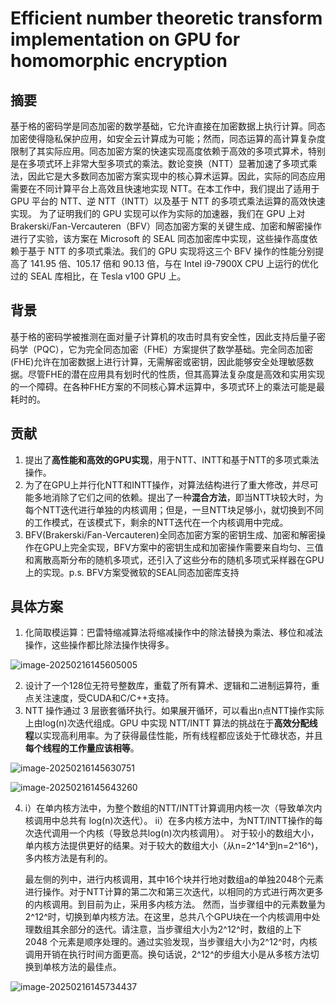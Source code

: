 # Efficient number theoretic transform implementation on GPU for homomorphic encryption

## 摘要

基于格的密码学是同态加密的数学基础，它允许直接在加密数据上执行计算。同态加密使得隐私保护应用，如安全云计算成为可能；然而，同态运算的高计算复杂度限制了其实际应用。同态加密方案的快速实现高度依赖于高效的多项式算术，特别是在多项式环上非常大型多项式的乘法。数论变换（NTT）显著加速了多项式乘法，因此它是大多数同态加密方案实现中的核心算术运算。因此，实际的同态应用需要在不同计算平台上高效且快速地实现 NTT。在本工作中，我们提出了适用于 GPU 平台的 NTT、逆 NTT（INTT）以及基于 NTT 的多项式乘法运算的高效快速实现。 为了证明我们的 GPU 实现可以作为实际的加速器，我们在 GPU 上对 Brakerski/Fan-Vercauteren（BFV）同态加密方案的关键生成、加密和解密操作进行了实验，该方案在 Microsoft 的 SEAL 同态加密库中实现，这些操作高度依赖于基于 NTT 的多项式乘法。我们的 GPU 实现将这三个 BFV 操作的性能分别提高了 141.95 倍、105.17 倍和 90.13 倍，与在 Intel i9-7900X CPU 上运行的优化过的 SEAL 库相比，在 Tesla v100 GPU 上。

## 背景

基于格的密码学被推测在面对量子计算机的攻击时具有安全性，因此支持后量子密码学（PQC），它为完全同态加密（FHE）方案提供了数学基础。完全同态加密(FHE)允许在加密数据上进行计算，无需解密或密钥，因此能够安全处理敏感数据。尽管FHE的潜在应用具有划时代的性质，但其高算法复杂度是高效和实用实现的一个障碍。在各种FHE方案的不同核心算术运算中，多项式环上的乘法可能是最耗时的。

## 贡献

1. 提出了**高性能和高效的GPU实现**，用于NTT、INTT和基于NTT的多项式乘法操作。
2. 为了在GPU上并行化NTT和INTT操作，对算法结构进行了重大修改，并尽可能多地消除了它们之间的依赖。提出了一种**混合方法**，即当NTT块较大时，为每个NTT迭代进行单独的内核调用；但是，一旦NTT块足够小，就切换到不同的工作模式，在该模式下，剩余的NTT迭代在一个内核调用中完成。
3. BFV(Brakerski/Fan-Vercauteren)全同态加密方案的密钥生成、加密和解密操作在GPU上完全实现，BFV方案中的密钥生成和加密操作需要来自均匀、三值和离散高斯分布的随机多项式，还引入了这些分布的随机多项式采样器在GPU上的实现。p.s. BFV方案受微软的SEAL同态加密库支持

## 具体方案

1. 化简取模运算：巴雷特缩减算法将缩减操作中的除法替换为乘法、移位和减法操作，这些操作都比除法操作快得多。

![image-20250216145605005](paper.assets/image-20250216145605005.png)

2. 设计了一个128位无符号整数库，重载了所有算术、逻辑和二进制运算符，重点关注速度，受CUDA和C/C++支持。
3. NTT 操作通过 3 层嵌套循环执行。如果展开循环，可以看出n点NTT操作实际上由log(n)次迭代组成。GPU 中实现 NTT/INTT 算法的挑战在于**高效分配线程**以实现高利用率。为了获得最佳性能，所有线程都应该处于忙碌状态，并且**每个线程的工作量应该相等**。

![image-20250216145630751](paper.assets/image-20250216145630751.png)

![image-20250216145643260](paper.assets/image-20250216145643260.png)

4. i）在单内核方法中，为整个数组的NTT/INTT计算调用内核一次（导致单次内核调用中总共有 log(n)次迭代）。
   ii）在多内核方法中，为NTT/INTT操作的每次迭代调用一个内核（导致总共log(n)次内核调用）。
   对于较小的数组大小，单内核方法提供更好的结果。对于较大的数组大小（从n=2^14^到n=2^16^)，多内核方法是有利的。

   最左侧的列中，进行内核调用，其中16个块并行地对数组a的单独2048个元素进行操作。对于NTT计算的第二次和第三次迭代，以相同的方式进行两次更多的内核调用。到目前为止，采用多内核方法。
   然而，当步骤组中的元素数量为2^12^时，切换到单内核方法。在这里，总共八个GPU块在一个内核调用中处理数组其余部分的迭代。请注意，当步骤组大小为2^12^时，数组的上下 2048 个元素是顺序处理的。通过实验发现，当步骤组大小为2^12^时，内核调用开销在执行时间方面更高。换句话说，2^12^的步组大小是从多核方法切换到单核方法的最佳点。

![image-20250216145734437](paper.assets/image-20250216145734437.png)